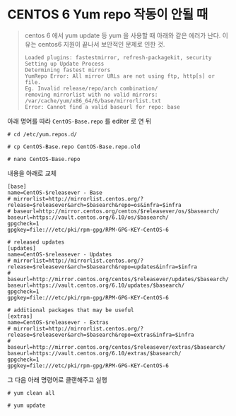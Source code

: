 # CENTOS 6 Yum repo 작동이 안될 때

> centos 6 에서 yum update 등 yum 을 사용할 때 아래와 같은 에러가 난다. 이유는 centos6 지원이 끝나서 보안적인 문제로 인한 것.
>
> ```text
> Loaded plugins: fastestmirror, refresh-packagekit, security
> Setting up Update Process
> Determining fastest mirrors
> YumRepo Error: All mirror URLs are not using ftp, http[s] or file.
> Eg. Invalid release/repo/arch combination/
> removing mirrorlist with no valid mirrors: /var/cache/yum/x86_64/6/base/mirrorlist.txt
> Error: Cannot find a valid baseurl for repo: base
> ```

아래 명어를 따라 `CentOS-Base.repo` 를 editer 로 연 뒤

```text
# cd /etc/yum.repos.d/

# cp CentOS-Base.repo CentOS-Base.repo.old

# nano CentOS-Base.repo

```

내용을 아래로 교체

```text
[base]
name=CentOS-$releasever - Base
# mirrorlist=http://mirrorlist.centos.org/?release=$releasever&arch=$basearch&repo=os&infra=$infra
# baseurl=http://mirror.centos.org/centos/$releasever/os/$basearch/
baseurl=https://vault.centos.org/6.10/os/$basearch/
gpgcheck=1
gpgkey=file:///etc/pki/rpm-gpg/RPM-GPG-KEY-CentOS-6

# released updates
[updates]
name=CentOS-$releasever - Updates
# mirrorlist=http://mirrorlist.centos.org/?release=$releasever&arch=$basearch&repo=updates&infra=$infra
# baseurl=http://mirror.centos.org/centos/$releasever/updates/$basearch/
baseurl=https://vault.centos.org/6.10/updates/$basearch/
gpgcheck=1
gpgkey=file:///etc/pki/rpm-gpg/RPM-GPG-KEY-CentOS-6

# additional packages that may be useful
[extras]
name=CentOS-$releasever - Extras
# mirrorlist=http://mirrorlist.centos.org/?release=$releasever&arch=$basearch&repo=extras&infra=$infra
# baseurl=http://mirror.centos.org/centos/$releasever/extras/$basearch/
baseurl=https://vault.centos.org/6.10/extras/$basearch/
gpgcheck=1
gpgkey=file:///etc/pki/rpm-gpg/RPM-GPG-KEY-CentOS-6
```

그 다음 아래 명령어로 클랜해주고 실행

```text
# yum clean all

# yum update
```

